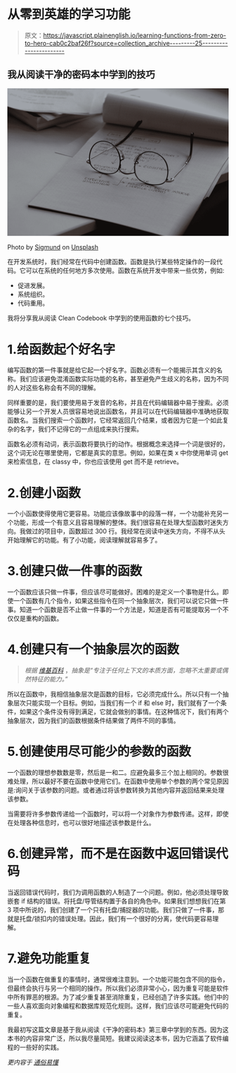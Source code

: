 # 从零到英雄的学习功能

> 原文：<https://javascript.plainenglish.io/learning-functions-from-zero-to-hero-cab0c2baf26f?source=collection_archive---------25----------------------->

## 我从阅读干净的密码本中学到的技巧

![](img/20d32c37f02dcd2f90d14c54f482272e.png)

Photo by [Sigmund](https://unsplash.com/@sigmund?utm_source=medium&utm_medium=referral) on [Unsplash](https://unsplash.com?utm_source=medium&utm_medium=referral)

在开发系统时，我们经常在代码中创建函数。函数是执行某些特定操作的一段代码。它可以在系统的任何地方多次使用。函数在系统开发中带来一些优势，例如:

*   促进发展。
*   系统组织。
*   代码重用。

我将分享我从阅读 Clean Codebook 中学到的使用函数的七个技巧。

# 1.给函数起个好名字

编写函数的第一件事就是给它起一个好名字。函数必须有一个能揭示其含义的名称。我们应该避免混淆函数实际功能的名称，甚至避免产生歧义的名称，因为不同的人对这些名称会有不同的理解。

同样重要的是，我们要使用易于发音的名称，并且在代码编辑器中易于搜索。必须能够让另一个开发人员很容易地说出函数名，并且可以在代码编辑器中准确地获取函数名。当我们搜索一个函数时，它经常返回几个结果，或者因为它是一个如此复杂的名字，我们不记得它的一点组成来执行搜索。

函数名必须有动词，表示函数将要执行的动作。根据概念来选择一个词是很好的，这个词无论在哪里使用，它都是真实的意思。例如，如果在类 x 中你使用单词 get 来检索信息，在 classy 中，你也应该使用 get 而不是 retrieve。

# 2.创建小函数

一个小函数使得使用它更容易。功能应该像故事中的段落一样，一个功能补充另一个功能，形成一个有意义且容易理解的整体。我们很容易在处理大型函数时迷失方向。我做过的项目中，函数超过 300 行。我经常在阅读中迷失方向，不得不从头开始理解它的功能。有了小功能，阅读理解就容易多了。

# 3.创建只做一件事的函数

一个函数应该只做一件事，但应该尽可能做好。困难的是定义一个事物是什么。即使一个函数有几个指令，如果这些指令在同一个抽象层次，我们可以说它只做一件事。知道一个函数是否不止做一件事的一个方法是，知道是否有可能提取另一个不仅仅是重构的函数。

# 4.创建只有一个抽象层次的函数

> *根据* [*维基百科*](https://en.wikipedia.org/wiki/Abstraction) ，*抽象是“专注于任何上下文的本质方面，忽略不太重要或偶然特征的能力。”*

所以在函数中，我相信抽象层次是函数的目标，它必须完成什么。所以只有一个抽象层次只能实现一个目标。例如，当我们有一个 if 和 else 时，我们就有了一个条件，如果这个条件没有得到满足，它就会做别的事情。在这种情况下，我们有两个抽象层次，因为我们的函数根据条件结果做了两件不同的事情。

# 5.创建使用尽可能少的参数的函数

一个函数的理想参数数是零，然后是一和二。应避免最多三个加上相同的。参数很难处理，所以最好不要在函数中使用它们。在函数中使用单个参数的两个常见原因是:询问关于该参数的问题。或者通过将该参数转换为其他内容并返回结果来处理该参数。

当需要将许多参数传递给一个函数时，可以将一个对象作为参数传递。这样，即使在处理各种信息时，也可以很好地描述该参数是什么。

# 6.创建异常，而不是在函数中返回错误代码

当返回错误代码时，我们为调用函数的人制造了一个问题。例如，他必须处理导致嵌套 if 结构的错误。将托盘/导管结构置于各自的角色中。如果我们想想我们在第 3 项中所说的，我们创建了一个只有托盘/捕捉器的功能。我们只做了一件事，那就是托盘/锁扣内的错误处理。因此，我们有一个很好的分离，使代码更容易理解。

# 7.避免功能重复

当一个函数在做重复的事情时，通常很难注意到。一个功能可能包含不同的指令，但最终会执行与另一个相同的操作。所以我们必须非常小心，因为重复可能是软件中所有罪恶的根源。为了减少重复甚至消除重复，已经创造了许多实践。他们中的一些人喜欢面向对象编程和数据库规范化规则。这样，我们应该尽可能避免代码的重复。

我最初写这篇文章是基于我从阅读《干净的密码本》第三章中学到的东西。因为这本书的内容非常广泛，所以我尽量简短。我建议阅读这本书，因为它涵盖了软件编程的一些好的实践。

*更内容于* [*通俗易懂*](http://plainenglish.io/)